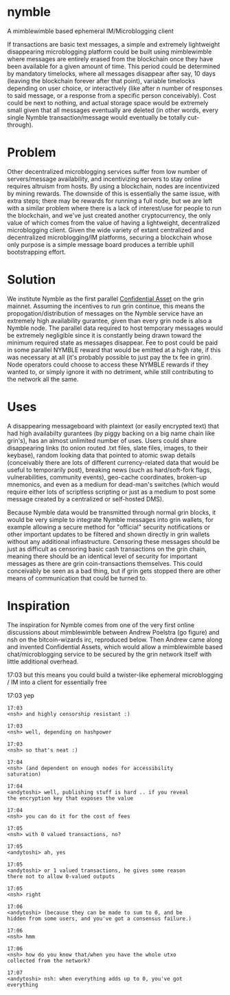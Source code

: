 # nymble
A mimblewimble based ephemeral IM/Microblogging client

If transactions are basic text messages, a simple and extremely lightweight disappearing microblogging platform could be built using mimblewimble where messages are entirely erased from the blockchain once they have been available for a given amount of time. This period could be determined by mandatory timelocks, where all messages disappear after say, 10 days (leaving the blockchain forever after that point), variable timelocks depending on user choice, or interactively (like after n number of responses to said message, or a response from a specific person conceivably). Cost could be next to nothing, and actual storage space would be extremely small given that all messages eventually are deleted (in other words, every single Nymble transaction/message would eventually be totally cut-through).

# Problem
Other decentralized microblogging services suffer from low number of servers/message availability, and incentivizing servers to stay online requires altruism from hosts. By using a blockchain, nodes are incentivized by mining rewards. The downside of this is essentially the same issue, with extra steps; there may be rewards for running a full node, but we are left with a similar problem where there is a lack of interest/use for people to run the blockchain, and we've just created another cryptocurrency, the only value of which comes from the value of having a lightweight, decentralized microblogging client. Given the wide variety of extant centralized and decentralized microblogging/IM platforms, securing a blockchain whose only purpose is a simple message board produces a terrible uphill bootstrapping effort.

# Solution
We institute Nymble as the first parallel [Confidential Asset]([https://lists.launchpad.net/mimblewimble/msg00103.html) on the grin mainnet. Assuming the incentives to run grin continue, this means the propogation/distribution of messages on the Nymble service have an extremely high availability gurantee, given than every grin node is also a Nymble node. The parallel data required to host temporary messages would be extremely negligible since it is constantly being drawn toward the minimum required state as messages disappear. Fee to post could be paid in some parallel NYMBLE reward that would be emitted at a high rate, if this was necessary at all (it's probably possible to just pay the tx fee in grin). Node operators could choose to access these NYMBLE rewards if they wanted to, or simply ignore it with no detriment, while still contributing to the network all the same.

# Uses
A disappearing messageboard with plaintext (or easily encrypted text) that had high availabilty gurantees (by piggy backing on a big name chain like grin's), has an almost unlimited number of uses. Users could share disappearing links (to onion routed .txt files, slate files, images, to their keybase), random looking data that pointed to atomic swap details (conceivably there are lots of different currency-related data that would be useful to temporarily post), breaking news (such as hard/soft-fork flags, vulnerabilities, community events), geo-cache coordinates, broken-up mnemonics, and even as a medium for dead-man's switches (which would require either lots of scriptless scripting or just as a medium to post some message created by a centralized or self-hosted DMS).

Because Nymble data would be transmitted through normal grin blocks, it would be very simple to integrate Nymble messages into grin wallets, for example allowing a secure method for "official" security notifications or other important updates to be filtered and shown directly in grin wallets without any additional infrastructure. Censoring these messages should be just as difficult as censoring basic cash transactions on the grin chain, meaning there should be an identical level of security for important messages as there are grin coin-transactions themselves. This could conceivably be seen as a bad thing, but if grin gets stopped there are other means of communication that could be turned to.

# Inspiration
The inspiration for Nymble comes from one of the very first online discussions about mimblewimble between Andrew Poelstra (go figure) and nsh on the bitcoin-wizards irc, reproduced below. Then Andrew came along and invented Confidential Assets, which would allow a mimblewimble based chat/microblogging service to be secured by the grin network itself with little additional overhead.


  17:03
  <nsh> but this means you could build a twister-like ephemeral
  microblogging / IM into a client for essentially free 

  17:03
	<andytoshi> yep 

	17:03
	<nsh> and highly censorship resistant :) 

	17:03
	<nsh> well, depending on hashpower 

	17:03
	<nsh> so that's neat :) 

	17:04
	<nsh> (and dependent on enough nodes for accessibility
	saturation) 

	17:04
	<andytoshi> well, publishing stuff is hard .. if you reveal
	the encryption key that exposes the value 

	17:04
	<nsh> you can do it for the cost of fees 
  
	17:05
	<nsh> with 0 valued transactions, no? 

	17:05
	<andytoshi> ah, yes 

	17:05
	<andytoshi> or 1 valued transactions, he gives some reason
	there not to allow 0-valued outputs 

	17:05
	<nsh> right 

	17:06
	<andytoshi> (because they can be made to sum to 0, and be
	hidden from some users, and you've got a consensus failure.) 

	17:06
	<nsh> hmm 

	17:06
	<nsh> how do you know that/when you have the whole utxo
	collected from the network? 

	17:07
	<andytoshi> nsh: when everything adds up to 0, you've got
	everything 

